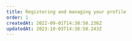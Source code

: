 ```yaml
---
title: Registering and managing your profile
order: 1
createdAt: 2022-09-01T14:38:58.236Z
updatedAt: 2023-10-03T14:38:58.243Z
---
```

